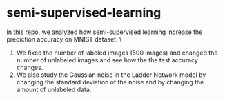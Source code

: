 # semi-supervised-learning
In this repo, we analyzed how semi-supervised learning increase the prediction accuracy on MNIST dataset. \
1. We fixed the number of labeled images (500 images) and changed the number of unlabeled images and see how the the test accuracy changes. 
2. We also study the Gaussian noise in the Ladder Network model by changing the standard deviation of the noise and by changing the amount of unlabeled data.
